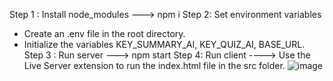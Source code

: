 Step 1 : Install node_modules ---> npm i
Step 2: Set environment variables
  + Create an .env file in the root directory.
  + Initialize the variables KEY_SUMMARY_AI, KEY_QUIZ_AI, BASE_URL.
Step 3 : Run server ---> npm start
Step 4: Run client ----> Use the Live Server extension to run the index.html file in the src folder.
![image](https://github.com/vanmerr/test-bot-ai/assets/149071670/1705edd7-ac66-4cfb-90e8-1aed37a4d0f9)

